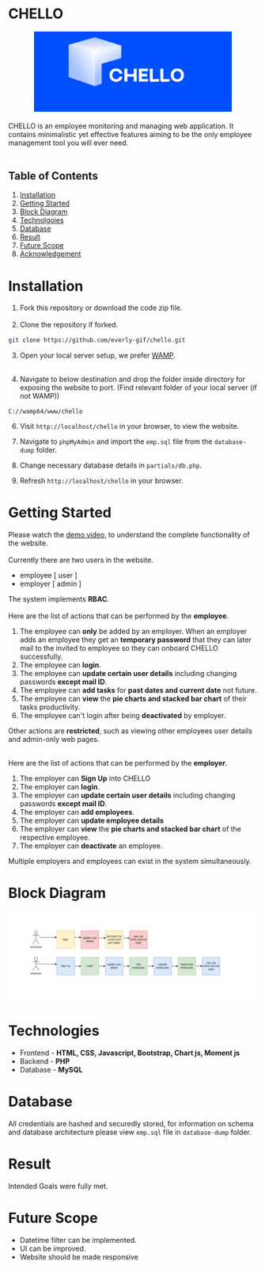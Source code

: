 # CHELLO
<div align="center">
    <img src="./images/CHELLO-crop.png" width=400px alt="chello logo">
</div><br>
CHELLO is an employee monitoring and managing web application. It contains minimalistic yet effective features aiming to be the only employee management tool you will ever need.<br><br>


## Table of Contents
1. [Installation](#installation)
2. [Getting Started](#getting-started)
3. [Block Diagram](#block-diagram)
4. [Technolgoies](#technologies)
5. [Database](#database)
6. [Result](#result)
7. [Future Scope](#future-scope)
8. [Acknowledgement](#acknowledgement)

# Installation 

1. Fork this repository or download the code zip file.<br><br>
2. Clone the repository if forked.
```bash
git clone https://github.com/everly-gif/chello.git
```
3. Open your local server setup, we prefer [WAMP](https://sourceforge.net/projects/wampserver/).<br><br>

4. Navigate to below destination and drop the folder inside directory for exposing the website to port.
(Find relevant folder of your local server (if not WAMP))
```
C://wamp64/www/chello
```

6. Visit `http://localhost/chello` in your browser, to view the website.

7. Navigate to `phpMyAdmin` and import the `emp.sql` file from the `database-dump` folder.

9. Change necessary database details in `partials/db.php`.

8. Refresh `http://localhost/chello` in your browser.

# Getting Started

Please watch the [demo video](https://drive.google.com/file/d/1tm3YAWtfOGAsXhb08O-9SiKAqj7QMBX4/view?usp=sharing), to understand the complete functionality of the website.<br><br>
Currently there are two users in the website.
- employee [ user  ]
- employer [ admin ]  

The system implements **RBAC**.<br><br>
Here are the list of actions that can be performed by the **employee**.  
1. The employee can **only** be added by an employer. When an employer adds an employee they get an **temporary password** that they can later mail to the invited to employee so they can onboard CHELLO successfully.
2. The employee can **login**.   
3. The employee can **update certain user details** including changing passwords **except mail ID**.  
4. The employee can **add tasks** for **past dates and current date** not future.
5. The employee can **view** the **pie charts and stacked bar chart** of their tasks productivity.
6. The employee can't login after being **deactivated** by employer.  

Other actions are **restricted**, such as viewing other employees user details and admin-only web pages.<br><br>

Here are the list of actions that can be performed by the **employer**.  
1. The employer can **Sign Up** into CHELLO
2. The employer can **login**.   
3. The employer can **update certain user details** including changing passwords **except mail ID**.  
4. The employer can **add employees**.  
5. The employer can **update employee details**
6. The employer can **view** the **pie charts and stacked bar chart** of the respective employee.
7. The employer can **deactivate** an employee.

Multiple employers and employees can exist in the system simultaneously.

# Block Diagram  

<div>
<img src="./images/block-diagram.png" alt="block-diagram">
</div>

# Technologies

- Frontend - **HTML, CSS, Javascript, Bootstrap, Chart js, Moment js** 
- Backend  - **PHP**
- Database - **MySQL**

# Database
All credentials are hashed and securedly stored, for information on schema and database architecture please view `emp.sql` file in `database-dump` folder. 

# Result
Intended Goals were fully met.

# Future Scope

- Datetime filter can be implemented.
- UI can be improved.
- Website should be made responsive
